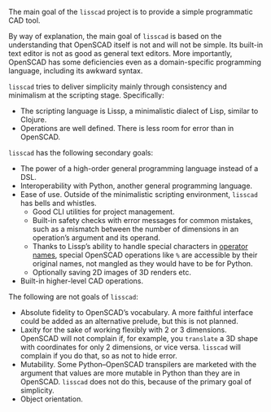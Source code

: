 The main goal of the `lisscad` project is to provide a simple programmatic CAD
tool.

By way of explanation, the main goal of `lisscad` is based on the understanding
that OpenSCAD itself is not and will not be simple. Its built-in text editor is
not as good as general text editors. More importantly, OpenSCAD has some
deficiencies even as a domain-specific programming language, including its
awkward syntax.

`lisscad` tries to deliver simplicity mainly through consistency and minimalism
at the scripting stage. Specifically:

* The scripting language is Lissp, a minimalistic dialect of Lisp, similar to
  Clojure.
* Operations are well defined. There is less room for error than in OpenSCAD.

`lisscad` has the following secondary goals:

* The power of a high-order general programming language instead of a DSL.
* Interoperability with Python, another general programming language.
* Ease of use. Outside of the minimalistic scripting environment, `lisscad` has
  bells and whistles.
    * Good CLI utilities for project management.
    * Built-in safety checks with error messages for common mistakes, such as a
      mismatch between the number of dimensions in an operation’s argument and
      its operand.
    * Thanks to Lissp’s ability to handle special characters in [operator
      names](op.md), special OpenSCAD operations like `%` are accessible by
      their original names, not mangled as they would have to be for Python.
    * Optionally saving 2D images of 3D renders etc.
* Built-in higher-level CAD operations.

The following are not goals of `lisscad`:

* Absolute fidelity to OpenSCAD’s vocabulary. A more faithful interface could
  be added as an alternative prelude, but this is not planned.
* Laxity for the sake of working flexibly with 2 or 3 dimensions. OpenSCAD will
  not complain if, for example, you `translate` a 3D shape with coordinates for
  only 2 dimensions, or vice versa. `lisscad` will complain if you do that, so
  as not to hide error.
* Mutability. Some Python–OpenSCAD transpilers are marketed with the argument
  that values are more mutable in Python than they are in OpenSCAD. `lisscad`
  does not do this, because of the primary goal of simplicity.
* Object orientation.
